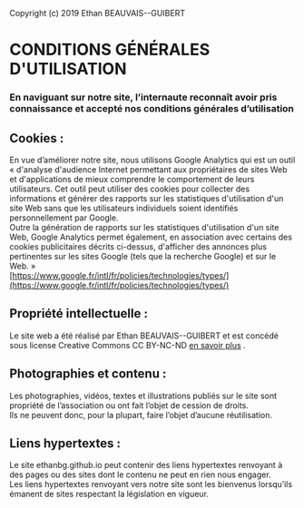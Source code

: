 Copyright (c) 2019 Ethan BEAUVAIS--GUIBERT

# CONDITIONS GÉNÉRALES D'UTILISATION

### En naviguant sur notre site, l’internaute reconnaît avoir pris connaissance et accepté nos conditions générales d’utilisation

## Cookies :

En vue d’améliorer notre site, nous utilisons Google Analytics qui est un outil « d'analyse d'audience Internet permettant aux propriétaires de sites Web et d'applications de mieux comprendre le comportement de leurs utilisateurs. Cet outil peut utiliser des cookies pour collecter des informations et générer des rapports sur les statistiques d'utilisation d'un site Web sans que les utilisateurs individuels soient identifiés personnellement par Google.  
Outre la génération de rapports sur les statistiques d'utilisation d'un site Web, Google Analytics permet également, en association avec certains des cookies publicitaires décrits ci-dessus, d'afficher des annonces plus pertinentes sur les sites Google (tels que la recherche Google) et sur le Web. »  
[https://www.google.fr/intl/fr/policies/technologies/types/](https://www.google.fr/intl/fr/policies/technologies/types/)  

## Propriété intellectuelle :

Le site web a été réalisé par Ethan BEAUVAIS--GUIBERT et est concédé sous license Creative Commons CC BY-NC-ND [en savoir plus](https://creativecommons.org/licenses/by-nc-nd/4.0/fr/) .

## Photographies et contenu :

Les photographies, vidéos, textes et illustrations publiés sur le site sont propriété de l’association ou ont fait l’objet de cession de droits.  
Ils ne peuvent donc, pour la plupart, faire l’objet d’aucune réutilisation.

## Liens hypertextes :

Le site ethanbg.github.io peut contenir des liens hypertextes renvoyant à des pages ou des sites dont le contenu ne peut en rien nous engager.  
Les liens hypertextes renvoyant vers notre site sont les bienvenus lorsqu’ils émanent de sites respectant la législation en vigueur.
